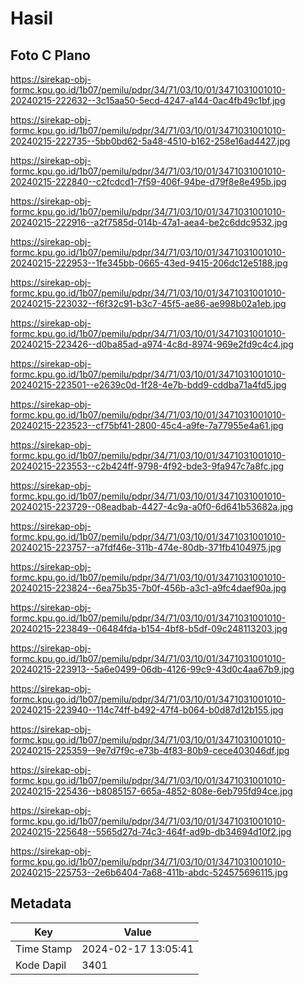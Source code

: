 # Hasil

## Foto C Plano

https://sirekap-obj-formc.kpu.go.id/1b07/pemilu/pdpr/34/71/03/10/01/3471031001010-20240215-222632--3c15aa50-5ecd-4247-a144-0ac4fb49c1bf.jpg

https://sirekap-obj-formc.kpu.go.id/1b07/pemilu/pdpr/34/71/03/10/01/3471031001010-20240215-222735--5bb0bd62-5a48-4510-b162-258e16ad4427.jpg

https://sirekap-obj-formc.kpu.go.id/1b07/pemilu/pdpr/34/71/03/10/01/3471031001010-20240215-222840--c2fcdcd1-7f59-406f-94be-d79f8e8e495b.jpg

https://sirekap-obj-formc.kpu.go.id/1b07/pemilu/pdpr/34/71/03/10/01/3471031001010-20240215-222916--a2f7585d-014b-47a1-aea4-be2c6ddc9532.jpg

https://sirekap-obj-formc.kpu.go.id/1b07/pemilu/pdpr/34/71/03/10/01/3471031001010-20240215-222953--1fe345bb-0665-43ed-9415-206dc12e5188.jpg

https://sirekap-obj-formc.kpu.go.id/1b07/pemilu/pdpr/34/71/03/10/01/3471031001010-20240215-223032--f6f32c91-b3c7-45f5-ae86-ae998b02a1eb.jpg

https://sirekap-obj-formc.kpu.go.id/1b07/pemilu/pdpr/34/71/03/10/01/3471031001010-20240215-223426--d0ba85ad-a974-4c8d-8974-969e2fd9c4c4.jpg

https://sirekap-obj-formc.kpu.go.id/1b07/pemilu/pdpr/34/71/03/10/01/3471031001010-20240215-223501--e2639c0d-1f28-4e7b-bdd9-cddba71a4fd5.jpg

https://sirekap-obj-formc.kpu.go.id/1b07/pemilu/pdpr/34/71/03/10/01/3471031001010-20240215-223523--cf75bf41-2800-45c4-a9fe-7a77955e4a61.jpg

https://sirekap-obj-formc.kpu.go.id/1b07/pemilu/pdpr/34/71/03/10/01/3471031001010-20240215-223553--c2b424ff-9798-4f92-bde3-9fa947c7a8fc.jpg

https://sirekap-obj-formc.kpu.go.id/1b07/pemilu/pdpr/34/71/03/10/01/3471031001010-20240215-223729--08eadbab-4427-4c9a-a0f0-6d641b53682a.jpg

https://sirekap-obj-formc.kpu.go.id/1b07/pemilu/pdpr/34/71/03/10/01/3471031001010-20240215-223757--a7fdf46e-311b-474e-80db-371fb4104975.jpg

https://sirekap-obj-formc.kpu.go.id/1b07/pemilu/pdpr/34/71/03/10/01/3471031001010-20240215-223824--6ea75b35-7b0f-456b-a3c1-a9fc4daef90a.jpg

https://sirekap-obj-formc.kpu.go.id/1b07/pemilu/pdpr/34/71/03/10/01/3471031001010-20240215-223849--06484fda-b154-4bf8-b5df-09c248113203.jpg

https://sirekap-obj-formc.kpu.go.id/1b07/pemilu/pdpr/34/71/03/10/01/3471031001010-20240215-223913--5a6e0499-06db-4126-99c9-43d0c4aa67b9.jpg

https://sirekap-obj-formc.kpu.go.id/1b07/pemilu/pdpr/34/71/03/10/01/3471031001010-20240215-223940--114c74ff-b492-47f4-b064-b0d87d12b155.jpg

https://sirekap-obj-formc.kpu.go.id/1b07/pemilu/pdpr/34/71/03/10/01/3471031001010-20240215-225359--9e7d7f9c-e73b-4f83-80b9-cece403046df.jpg

https://sirekap-obj-formc.kpu.go.id/1b07/pemilu/pdpr/34/71/03/10/01/3471031001010-20240215-225436--b8085157-665a-4852-808e-6eb795fd94ce.jpg

https://sirekap-obj-formc.kpu.go.id/1b07/pemilu/pdpr/34/71/03/10/01/3471031001010-20240215-225648--5565d27d-74c3-464f-ad9b-db34694d10f2.jpg

https://sirekap-obj-formc.kpu.go.id/1b07/pemilu/pdpr/34/71/03/10/01/3471031001010-20240215-225753--2e6b6404-7a68-411b-abdc-524575696115.jpg


## Metadata

| Key        | Value               |
| ---------- | ------------------- |
| Time Stamp | 2024-02-17 13:05:41 |
| Kode Dapil | 3401                |



